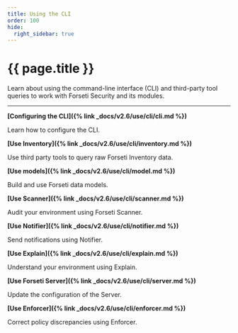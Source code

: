```yaml
---
title: Using the CLI
order: 100
hide:
  right_sidebar: true
---
```


# {{ page.title }}

Learn about using the command-line interface (CLI) and
third-party tool queries to work with Forseti Security
and its modules.

---

**[Configuring the CLI]({% link _docs/v2.6/use/cli/cli.md %})**

Learn how to configure the CLI.

**[Use Inventory]({% link _docs/v2.6/use/cli/inventory.md %})**

Use third party tools to query raw Forseti Inventory data.

**[Use models]({% link _docs/v2.6/use/cli/model.md %})**

Build and use Forseti data models.

**[Use Scanner]({% link _docs/v2.6/use/cli/scanner.md %})**

Audit your environment using Forseti Scanner.

**[Use Notifier]({% link _docs/v2.6/use/cli/notifier.md %})**

Send notifications using Notifier.

**[Use Explain]({% link _docs/v2.6/use/cli/explain.md %})**

Understand your environment using Explain.

**[Use Forseti Server]({% link _docs/v2.6/use/cli/server.md %})**

Update the configuration of the Server.

**[Use Enforcer]({% link _docs/v2.6/use/cli/enforcer.md %})**

Correct policy discrepancies using Enforcer.
